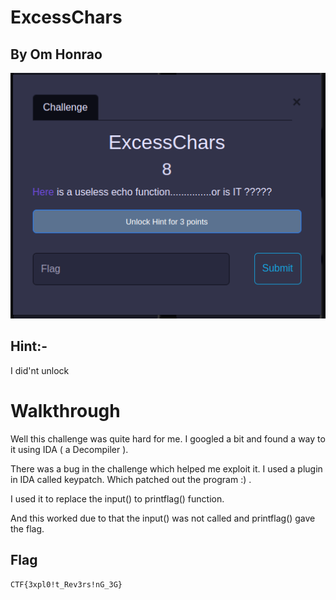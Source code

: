 # ExcessChars

## By Om Honrao

<p align="center">
  <img src="Chall.png" alt="Description"/>
</p>

## Hint:- 
I did'nt unlock 

# Walkthrough
Well this challenge was quite hard for me. I googled a bit and found a way to it using IDA ( a Decompiler ). 

There was a bug in the challenge which helped me exploit it. I used a plugin in IDA called keypatch. Which patched out the program :) .

I used it to replace the input() to printflag() function. 

And this worked due to that the input() was not called and printflag() gave the flag. 

## Flag
```
CTF{3xpl0!t_Rev3rs!nG_3G}
```
